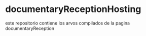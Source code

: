 # documentaryReceptionHosting
este repositorio contiene los arvos compilados de la pagina documentaryReception
